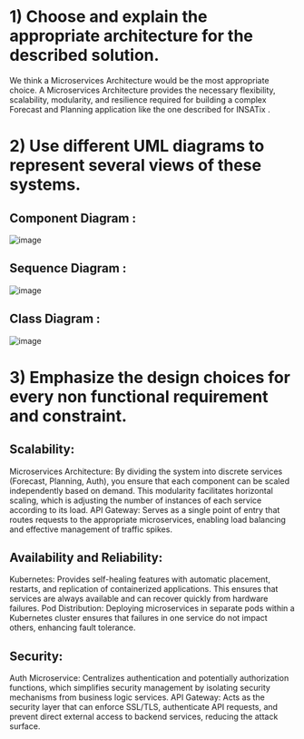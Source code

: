 # 1)  Choose and explain the appropriate architecture for the described solution.
We think a Microservices Architecture would be the most appropriate choice. A Microservices Architecture provides the necessary flexibility, scalability, modularity,
and resilience required for building a complex Forecast and Planning application like the one described for INSATix .

# 2) Use different UML diagrams to represent several views of these systems.
## Component Diagram :

![image](https://github.com/firassaada/Software-Architecture-Labs/assets/94303698/1fb202c4-0a10-42ae-95ba-835f4febe715)

## Sequence Diagram : 

![image](https://github.com/firassaada/Software-Architecture-Labs/assets/94303698/4d65fa44-22de-4d31-9936-a3e443f0ea62)

## Class Diagram :

![image](https://github.com/firassaada/Software-Architecture-Labs/assets/94303698/b5591430-f055-4723-8426-b126767fadc4)

# 3) Emphasize the design choices for every non functional requirement and constraint.

## Scalability:

Microservices Architecture: By dividing the system into discrete services (Forecast, Planning, Auth), you ensure that each component can be scaled independently based on demand. This modularity facilitates horizontal scaling, which is adjusting the number of instances of each service according to its load.
API Gateway: Serves as a single point of entry that routes requests to the appropriate microservices, enabling load balancing and effective management of traffic spikes.

## Availability and Reliability:

Kubernetes: Provides self-healing features with automatic placement, restarts, and replication of containerized applications. This ensures that services are always available and can recover quickly from hardware failures.
Pod Distribution: Deploying microservices in separate pods within a Kubernetes cluster ensures that failures in one service do not impact others, enhancing fault tolerance.

## Security:

Auth Microservice: Centralizes authentication and potentially authorization functions, which simplifies security management by isolating security mechanisms from business logic services.
API Gateway: Acts as the security layer that can enforce SSL/TLS, authenticate API requests, and prevent direct external access to backend services, reducing the attack surface.
